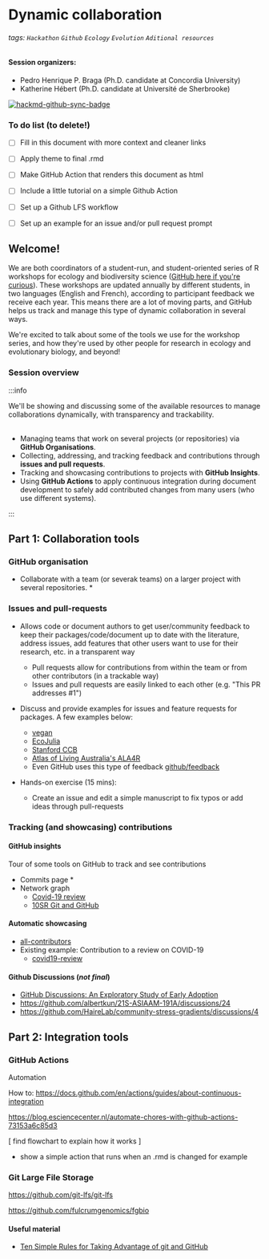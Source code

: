 # Dynamic collaboration

###### tags: `Hackathon` `Github` `Ecology` `Evolution` `Aditional resources`

#### Session organizers: 
* Pedro Henrique P. Braga (Ph.D. candidate at Concordia University) 
* Katherine Hébert (Ph.D. candidate at Université de Sherbrooke) 

[![hackmd-github-sync-badge](https://hackmd.io/1PIQCPiqTCOp68BsCcw7Zw/badge)](https://hackmd.io/1PIQCPiqTCOp68BsCcw7Zw)


### To do list (to delete!)

- [ ] Fill in this document with more context and cleaner links
- [ ] Apply theme to final .rmd
- [ ] Make GitHub Action that renders this document as html
- [ ] Include a little tutorial on a simple Github Action
- [ ] Set up a Github LFS workflow
- [ ] Set up an example for an issue and/or pull request prompt 


## Welcome!

We are both coordinators of a student-run, and student-oriented series of R workshops for ecology and biodiversity science ([GitHub here if you're curious](https://github.com/QCBSRworkshops)). These workshops are updated annually by different students, in two languages (English and French), according to participant feedback we receive each year. This means there are a lot of moving parts, and GitHub helps us track and manage this type of dynamic collaboration in several ways. 

We're excited to talk about some of the tools we use for the workshop series, and how they're used by other people for research in ecology and evolutionary biology, and beyond!

### Session overview

:::info

We'll be showing and discussing some of the available resources to manage collaborations dynamically, with transparency and trackability.<br><br>

* Managing teams that work on several projects (or repositories) via **GitHub Organisations**. 
* Collecting, addressing, and tracking feedback and contributions through **issues and pull requests**.
* Tracking and showcasing contributions to projects with **GitHub Insights**.
* Using **GitHub Actions** to apply continuous integration during document development to safely add contributed changes from many users (who use different systems).

:::



## Part 1: Collaboration tools

### GitHub organisation

* Collaborate with a team (or severak teams) on a larger project with several repositories.
    * 

### Issues and pull-requests

* Allows code or document authors to get user/community feedback to keep their packages/code/document up to date with the literature, address issues, add features that other users want to use for their research, etc. in a transparent way
    * Pull requests allow for contributions from within the team or from other contributors (in a trackable way)
    * Issues and pull requests are easily linked to each other (e.g. "This PR addresses #1")
* Discuss and provide examples for issues and feature requests for packages. A few examples below:
    * [vegan](https://github.com/vegandevs/vegan)
    * [EcoJulia](https://github.com/EcoJulia)
    * [Stanford CCB](https://github.com/stanford-ccb)
    * [Atlas of Living Australia's ALA4R](https://github.com/AtlasOfLivingAustralia/ALA4R)
    * Even GitHub uses this type of feedback [github/feedback](https://github.com/github/feedback)

* Hands-on exercise (15 mins):
    * Create an issue and edit a simple manuscript to fix typos or add ideas through pull-requests


### Tracking (and showcasing) contributions

#### GitHub insights

Tour of some tools on GitHub to track and see contributions
* Commits page
    * 
* Network graph 
    * [Covid-19 review](https://github.com/greenelab/covid19-review/network)
    * [10SR Git and GitHub](https://github.com/ypriverol/github-paper/network)

#### Automatic showcasing 

* [all-contributors]( https://github.com/all-contributors/app)
* Existing example: Contribution to a review on COVID-19 
  - [covid19-review](https://github.com/greenelab/covid19-review)


#### Github Discussions (*not final*)

* [GitHub Discussions:
An Exploratory Study of Early Adoption](https://arxiv.org/pdf/2102.05230.pdf)
* https://github.com/albertkun/21S-ASIAAM-191A/discussions/24
* https://github.com/HaireLab/community-stress-gradients/discussions/4

## Part 2: Integration tools


### GitHub Actions

Automation

How to: https://docs.github.com/en/actions/guides/about-continuous-integration

https://blog.esciencecenter.nl/automate-chores-with-github-actions-73153a6c85d3

[ find flowchart to explain how it works ]

+ show a simple action that runs when an .rmd is changed for example

### Git Large File Storage


https://github.com/git-lfs/git-lfs

https://github.com/fulcrumgenomics/fgbio


#### Useful material

* [Ten Simple Rules for Taking Advantage of git and GitHub](https://www.biorxiv.org/content/10.1101/048744v3.full)

### 

